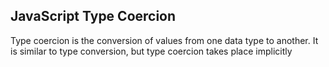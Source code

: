 ## JavaScript Type Coercion

Type coercion is the conversion of values from one data type to another. It is similar to type conversion, but type coercion takes place implicitly